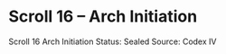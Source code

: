 # Scroll 16 – Arch Initiation

Scroll 16 Arch Initiation
Status: Sealed
Source: Codex IV

























































